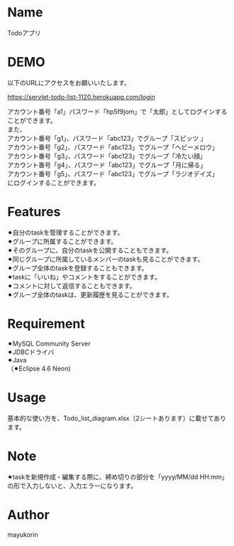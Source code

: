 # Name
Todoアプリ
 
# DEMO

以下のURLにアクセスをお願いいたします。

https://servlet-todo-list-1120.herokuapp.com/login  
 

アカウント番号「a1」パスワード「hp5f9jom」で「太郎」としてログインすることができます。  
また、  
アカウント番号「g1」、パスワード「abc123」でグループ「スピッツ 」  
アカウント番号「g2」、パスワード「abc123」でグループ「ヘビーメロウ」  
アカウント番号「g3」、パスワード「abc123」でグループ「冷たい顔」  
アカウント番号「g4」、パスワード「abc123」でグループ「月に帰る」  
アカウント番号「g5」、パスワード「abc123」でグループ「ラジオデイズ」  
にログインすることができます。  

 
# Features
 
⚫︎自分のtaskを管理することができます。  
⚫︎グループに所属することができます。  
⚫︎そのグループに、自分のtaskを公開することもできます。  
⚫︎同じグループに所属しているメンバーのtaskも見ることができます。  
⚫︎グループ全体のtaskを登録することもできます。  
⚫︎taskに「いいね」やコメントをすることができます。  
⚫︎コメントに対して返信することもできます。  
⚫︎グループ全体のtaskは、更新履歴を見ることができます。  

 
# Requirement
 
⚫︎MySQL Community Server  
⚫︎JDBCドライバ  
⚫︎Java  
（⚫︎Eclipse 4.6 Neon)  

# Usage
基本的な使い方を、Todo_list_diagram.xlsx（2シートあります）に載せてあります。
 
# Note
 
⚫︎taskを新規作成・編集する際に、締め切りの部分を「yyyy/MM/dd HH:mm」の形で入力しないと、入力エラーになります。  
 
# Author
 
mayukorin  
 
